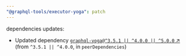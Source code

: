 ```yaml
---
"@graphql-tools/executor-yoga": patch
---
```

dependencies updates:
  - Updated dependency [`graphql-yoga@^3.5.1 || ^4.0.0 || ^5.0.0` ↗︎](https://www.npmjs.com/package/graphql-yoga/v/3.5.1) (from `^3.5.1 || ^4.0.0`, in `peerDependencies`)
